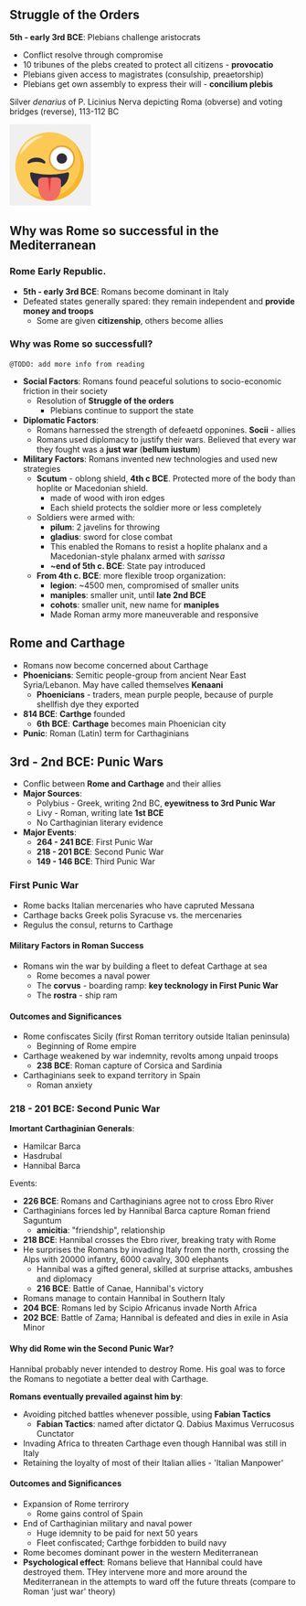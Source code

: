 ## Struggle of the Orders

**5th - early 3rd BCE**: Plebians challenge aristocrats

- Conflict resolve through compromise
- 10 tribunes of the plebs created to protect all citizens - **provocatio**
- Plebians given access to magistrates (consulship, preaetorship)
- Plebians get own assembly to express their will - **concilium plebis**

Silver *denarius* of P. Licinius Nerva depicting Roma (obverse) and voting bridges (reverse), 113-112 BC

![01.png](grst205/img/lec16/01.png)

## Why was Rome so successful in the Mediterranean

### Rome Early Republic. 

- **5th - early 3rd BCE**: Romans become dominant in Italy
- Defeated states generally spared: they remain independent and **provide money and troops**
  - Some are given **citizenship**, others become allies

### Why was Rome so successfull?

```
@TODO: add more info from reading
```

- **Social Factors**: Romans found peaceful solutions to socio-economic friction in their society
  - Resolution of **Struggle of the orders**
    - Plebians continue to support the state
- **Diplomatic Factors**:
  - Romans harnessed the strength of defeaetd opponines. **Socii** - allies
  - Romans used diplomacy to justify their wars. Believed that every war they fought was a **just war** (**bellum iustum**)
- **Military Factors**: Romans invented new technologies and used new strategies
  - **Scutum** - oblong shield, **4th c BCE**. Protected more of the body than hoplite or Macedonian shield.
    - made of wood with iron edges
    - Each shield protects the soldier more or less completely
  - Soldiers were armed with:
    - **pilum**: 2 javelins for throwing 
    - **gladius**: sword for close combat
    - This enabled the Romans to resist a hoplite phalanx and a Macedonian-style phalanx armed with *sarissa*
    - **~end of 5th c. BCE**: State pay introduced
  - **From 4th c. BCE**: more flexible troop organization:
    - **legion**: ~4500 men, compromised of smaller units
    - **maniples**: smaller unit, until **late 2nd BCE**
    - **cohots**: smaller unit, new name for **maniples**
    - Made Roman army more maneuverable and responsive

## Rome and Carthage

- Romans now become concerned about Carthage
- **Phoenicians**: Semitic people-group from ancient Near East Syria/Lebanon. May have called themselves **Kenaani**
  - **Phoenicians** - traders, mean purple people, because of purple shellfish dye they exported
- **814 BCE**: **Carthge** founded
  - **6th BCE**: **Carthage** becomes main Phoenician city
- **Punic**: Roman (Latin) term for Carthaginians

## 3rd - 2nd BCE: Punic Wars

- Conflic between **Rome and Carthage** and their allies
- **Major Sources**:
  - Polybius - Greek, writing 2nd BC, **eyewitness to 3rd Punic War**
  - Livy - Roman, writing late **1st BCE**
  - No Carthaginian literary evidence
- **Major Events**:
  - **264 - 241 BCE**: First Punic War
  - **218 - 201 BCE**: Second Punic War
  - **149 - 146 BCE**: Third Punic War

### First Punic War

- Rome backs Italian mercenaries who have capruted Messana
- Carthage backs Greek polis Syracuse vs. the mercenaries
- Regulus the consul, returns to Carthage

#### Military Factors in Roman Success

- Romans win the war by building a fleet to defeat Carthage at sea
  - Rome becomes a naval power
  - The **corvus** - boarding ramp: **key tecknology in First Punic War**
  - The **rostra** - ship ram

#### Outcomes and Significances

- Rome confiscates Sicily (first Roman territory outside Italian peninsula)
  - Beginning of Rome empire
- Carthage weakened by war indemnity, revolts among unpaid troops
  - **238 BCE**: Roman capture of Corsica and Sardinia
- Carthaginians seek to expand territory in Spain
  - Roman anxiety

### 218 - 201 BCE: Second Punic War

**Imortant Carthaginian Generals**:

- Hamilcar Barca
- Hasdrubal
- Hannibal Barca

Events:

- **226 BCE**: Romans and Carthaginians agree not to cross Ebro River
- Carthaginians forces led by Hannibal Barca capture Roman friend Saguntum
  - **amicitia**: "friendship", relationship
- **218 BCE**: Hannibal crosses the Ebro river, breaking traty with Rome
- He surprises the Romans by invading Italy from the north, crossing the Alps with 20000 infantry, 6000 cavalry, 300 elephants
  - Hannibal was a gifted general, skilled at surprise attacks, ambushes and diplomacy
  - **216 BCE**: Battle of Canae, Hannibal's victory
- Romans manage to contain Hannibal in Southern Italy
- **204 BCE**: Romans led by Scipio Africanus invade North Africa
- **202 BCE**: Battle of Zama; Hannibal is defeated and dies in exile in Asia Minor

#### Why did Rome win the Second Punic War?

Hannibal probably never intended to destroy Rome. His goal was to force the Romans to negotiate a better deal with Carthage.

**Romans eventually prevailed against him by**:

- Avoiding pitched battles whenever possible, using **Fabian Tactics**
  - **Fabian Tactics**: named after dictator Q. Dabius Maximus Verrucosus Cunctator
- Invading Africa to threaten Carthage even though Hannibal was still in Italy
- Retaining the loyalty of most of their Italian allies - 'Italian Manpower'

#### Outcomes and Significances

- Expansion of Rome terrirory
  - Rome gains control of Spain
- End of Carthaginian military and naval power
  - Huge idemnity to be paid for next 50 years
  - Fleet confiscated; Carthge forbidden to build navy
- Rome becomes dominant power in the western Mediterranean
- **Psychological effect**: Romans believe that Hannibal could have destroyed them. THey intervene more and more around the Mediterranean in the attempts to ward off the future threats (compare to Roman 'just war' theory)
